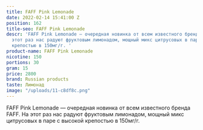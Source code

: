 ```yaml
---
title: FAFF Pink Lemonade
date: 2022-02-14 15:41:00 Z
position: 162
title-seo: FAFF Pink Lemonade
descr: 'FAFF Pink Lemonade — очередная новинка от всем известного бренда FAFF. На
  этот раз нас радуют фруктовым лимонадом, мощный микс цитрусовых в паре с высокой
  крепостью в 150мг/г. '
product-name: FAFF Pink Lemonade
nicotine: 150
portions: 30
gram: 15
price: 2800
brand: Russian products
taste: Лимонад
image: "/uploads/11-c8df8c.png"
---
```


FAFF Pink Lemonade — очередная новинка от всем известного бренда FAFF. На этот раз нас радуют фруктовым лимонадом, мощный микс цитрусовых в паре с высокой крепостью в 150мг/г. 